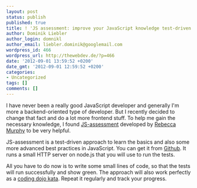 ```yaml
---
layout: post
status: publish
published: true
title: ! 'JS assessment: improve your JavaScript knowledge test-driven'
author: Dominik Liebler
author_login: domnikl
author_email: liebler.dominik@googlemail.com
wordpress_id: 466
wordpress_url: http://thewebdev.de/?p=466
date: '2012-09-01 13:59:52 +0200'
date_gmt: '2012-09-01 12:59:52 +0200'
categories:
- Uncategorized
tags: []
comments: []
---
```

<p>I have never been a really good JavaScript developer and generally I'm more a backend-oriented type of developer. But I recently decided to change that fact and do a lot more frontend stuff. To help me gain the necessary knowledge, I found <a href="https://github.com/rmurphey/js-assessment" target="_blank">JS-assessment</a> developed by <a href="https://twitter.com/rmurphey" target="_blank">Rebecca Murphy</a> to be very helpful.</p>
<p>JS-assessment is a test-driven approach to learn the basics and also some more advanced best practices in JavaScript. You can get it from <a href="https://github.com/rmurphey/js-assessment.git" target="_blank">Github</a>. It runs a small HTTP server on node.js that you will use to run the tests.</p>
<p>All you have to do now is to write some small lines of code, so that the tests will run successfully and show green. The approach will also work perfectly as a <a href="http://www.agiledesign.co.uk/2006/dojo-kata-or-randori" target="_blank">coding dojo kata</a>. Repeat it regularly and track your progress.</p>
